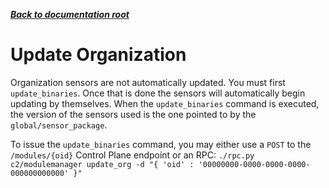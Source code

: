***[Back to documentation root](README.md)***

# Update Organization

Organization sensors are not automatically updated. You must first `update_binaries`. Once that is done the sensors
will automatically begin updating by themselves. When the `update_binaries` command is executed, the version of the
sensors used is the one pointed to by the `global/sensor_package`.

To issue the `update_binaries` command, you may either use a `POST` to the `/modules/{oid}` Control Plane endpoint
or an RPC: `./rpc.py c2/modulemanager update_org -d "{ 'oid' : '00000000-0000-0000-0000-000000000000' }"`